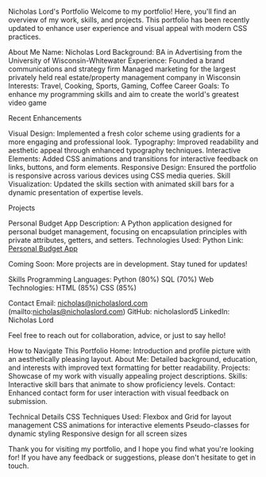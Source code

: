 Nicholas Lord's Portfolio
Welcome to my portfolio! Here, you'll find an overview of my work, skills, and projects. This portfolio has been recently updated to enhance user experience and visual appeal with modern CSS practices.

About Me
Name: Nicholas Lord
Background: BA in Advertising from the University of Wisconsin-Whitewater
Experience: 
Founded a brand communications and strategy firm
Managed marketing for the largest privately held real estate/property management company in Wisconsin
Interests: Travel, Cooking, Sports, Gaming, Coffee
Career Goals: To enhance my programming skills and aim to create the world's greatest video game

Recent Enhancements

Visual Design: Implemented a fresh color scheme using gradients for a more engaging and professional look.
Typography: Improved readability and aesthetic appeal through enhanced typography techniques.
Interactive Elements: Added CSS animations and transitions for interactive feedback on links, buttons, and form elements.
Responsive Design: Ensured the portfolio is responsive across various devices using CSS media queries.
Skill Visualization: Updated the skills section with animated skill bars for a dynamic presentation of expertise levels.

Projects

Personal Budget App
Description: A Python application designed for personal budget management, focusing on encapsulation principles with private attributes, getters, and setters.
Technologies Used: Python
Link: [Personal Budget App](https://github.com/nicholaslord5/my-coding-temple20/blob/main/Personal%20Budget.py)

Coming Soon:
More projects are in development. Stay tuned for updates!

Skills
Programming Languages: 
Python (80%)
SQL (70%)
Web Technologies: 
HTML (85%)
CSS (85%)

Contact
Email: nicholas@nicholaslord.com (mailto:nicholas@nicholaslord.com)
GitHub: nicholaslord5
LinkedIn: Nicholas Lord

Feel free to reach out for collaboration, advice, or just to say hello!

How to Navigate This Portfolio
Home: Introduction and profile picture with an aesthetically pleasing layout.
About Me: Detailed background, education, and interests with improved text formatting for better readability.
Projects: Showcase of my work with visually appealing project descriptions.
Skills: Interactive skill bars that animate to show proficiency levels.
Contact: Enhanced contact form for user interaction with visual feedback on submission.

Technical Details
CSS Techniques Used:
Flexbox and Grid for layout management
CSS animations for interactive elements
Pseudo-classes for dynamic styling
Responsive design for all screen sizes

Thank you for visiting my portfolio, and I hope you find what you're looking for! If you have any feedback or suggestions, please don't hesitate to get in touch.
